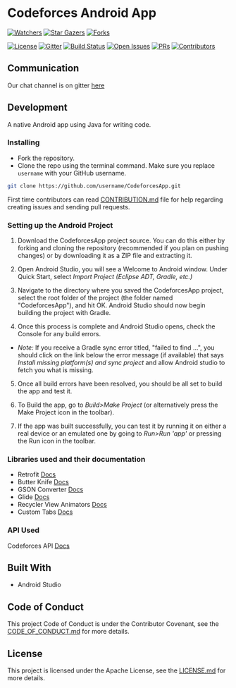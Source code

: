 # Codeforces Android App

[![Watchers](https://img.shields.io/github/watchers/immadisairaj/CodeforcesApp.svg?style=social&label=Watchers&maxAge=2592000)](https://GitHub.com/immadisairaj/CodeforcesApp/watchers/)
[![Star Gazers](https://img.shields.io/github/stars/immadisairaj/CodeforcesApp.svg?style=social&label=Stars&maxAge=2592000)](https://GitHub.com/immadisairaj/CodeforcesApp/stargazers/)
[![Forks](https://img.shields.io/github/forks/immadisairaj/CodeforcesApp.svg?style=social&label=Forks&maxAge=2592000)](https://GitHub.com/immadisairaj/CodeforcesApp/network/members/)


[![License](https://img.shields.io/badge/License-Apache%202.0-blue.svg)](https://opensource.org/licenses/Apache-2.0)
[![Gitter](https://badges.gitter.im/immadisairaj/CodeforcesApp.svg)](https://gitter.im/immadisairaj/CodeforcesApp?utm_source=badge&utm_medium=badge&utm_campaign=pr-badge&utm_content=badge)
[![Build Status](https://travis-ci.com/immadisairaj/CodeforcesApp.svg?branch=master)](https://travis-ci.com/immadisairaj/CodeforcesApp)
[![Open Issues](https://img.shields.io/github/issues/immadisairaj/CodeforcesApp.svg)](https://GitHub.com/immadisairaj/CodeforcesApp/issues/)
[![PRs](https://img.shields.io/github/issues-pr/immadisairaj/CodeforcesApp.svg)](https://GitHub.com/immadisairaj/CodeforcesApp/pulls/)
[![Contributors](https://img.shields.io/github/contributors/immadisairaj/CodeforcesApp.svg)](https://GitHub.com/immadisairaj/CodeforcesApp/graphs/contributors/)

## Communication

Our chat channel is on gitter [here](https://gitter.im/immadisairaj/CodeforcesApp)

## Development

A native Android app using Java for writing code.

### Installing

- Fork the repository. 
- Clone the repo using the terminal command. Make sure you replace `username` with your GitHub username.
```bash
git clone https://github.com/username/CodeforcesApp.git 
```

First time contributors can read [CONTRIBUTION.md](https://github.com/immadisairaj/CodeforcesApp/blob/master/CONTRIBUTING.md) file for help regarding creating issues and sending pull requests.

### Setting up the Android Project

1. Download the CodeforcesApp project source. You can do this either by forking and cloning the repository (recommended if you plan on pushing changes) or by downloading it as a ZIP file and extracting it.

2. Open Android Studio, you will see a Welcome to Android window. Under Quick Start, select _Import Project (Eclipse ADT, Gradle, etc.)_

3. Navigate to the directory where you saved the CodeforcesApp project, select the root folder of the project (the folder named "CodeforcesApp"), and hit OK. Android Studio should now begin building the project with Gradle.

4. Once this process is complete and Android Studio opens, check the Console for any build errors.

  - _Note:_ If you receive a Gradle sync error titled, "failed to find ...", you should click on the link below the error message (if available) that says _Install missing platform(s) and sync project_ and allow Android studio to fetch you what is missing.

5. Once all build errors have been resolved, you should be all set to build the app and test it.

6. To Build the app, go to _Build>Make Project_ (or alternatively press the Make Project icon in the toolbar).

7. If the app was built successfully, you can test it by running it on either a real device or an emulated one by going to _Run>Run 'app'_ or pressing the Run icon in the toolbar.


### Libraries used and their documentation

- Retrofit [Docs](http://square.github.io/retrofit/2.x/retrofit/)
- Butter Knife [Docs](https://github.com/JakeWharton/butterknife/)
- GSON Converter [Docs](https://github.com/square/retrofit/tree/master/retrofit-converters/gson/)
- Glide [Docs](https://github.com/bumptech/glide)
- Recycler View Animators [Docs](https://github.com/wasabeef/recyclerview-animators)
- Custom Tabs [Docs](https://developer.android.com/reference/android/support/customtabs/package-summary)

### API Used

Codeforces API [Docs](https://codeforces.com/api/help)

## Built With

- Android Studio

## Code of Conduct

This project Code of Conduct is under the Contributor Covenant, see the [CODE_OF_CONDUCT.md](https://github.com/immadisairaj/CodeforcesApp/blob/master/CODE_OF_CONDUCT.md) for more details.

## License

This project is licensed under the Apache License, see the [LICENSE.md](https://github.com/immadisairaj/CodeforcesApp/blob/master/LICENSE) for more details.
